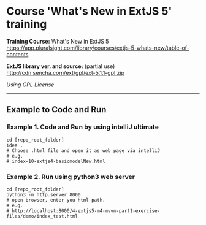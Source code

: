 # Course 'What's New in ExtJS 5' training

__Training Course:__ What's New in ExtJS 5
https://app.pluralsight.com/library/courses/extjs-5-whats-new/table-of-contents

__ExtJS library ver. and source:__ (partial use)
http://cdn.sencha.com/ext/gpl/ext-5.1.1-gpl.zip

_Using GPL License_

------------

## Example to Code and Run

### Example 1. Code and Run by using intelliJ ultimate

```
cd [repo_root_folder]
idea .
# Choose .html file and open it as web page via intelliJ
# e.g.
# index-10-extjs4-basicmodelNew.html
```

### Example 2. Run using python3 web server

```
cd [repo_root_folder]
python3 -m http.server 8000
# open browser, enter you html path. 
# e.g. 
# http://localhost:8000/4-extjs5-m4-mvvm-part1-exercise-files/demo/index_test.html
```
